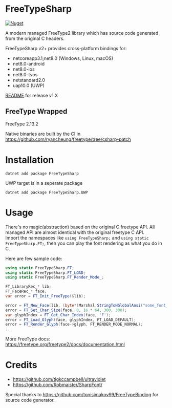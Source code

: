 # FreeTypeSharp
[![Nuget](https://img.shields.io/nuget/v/FreeTypeSharp)](https://www.nuget.org/packages/FreeTypeSharp/)

A modern managed FreeType2 library which has source code generated from the original C headers.

FreeTypeSharp v2+ provides cross-platform bindings for:

- netcoreapp3.1;net8.0 (Windows, Linux, macOS)
- net8.0-android
- net8.0-ios
- net8.0-tvos
- netstandard2.0
- uap10.0 (UWP)

[README](https://github.com/ryancheung/FreeTypeSharp/tree/v1) for release v1.X

## FreeType Wrapped

FreeType 2.13.2

Native binaries are built by the CI in https://github.com/ryancheung/freetype/tree/csharp-patch

# Installation

`dotnet add package FreeTypeSharp`

UWP target is in a seperate package

`dotnet add package FreeTypeSharp.UWP`

# Usage

There's no magic(abstraction) based on the original C freetype API. All managed API are almost identical with the original freetype C API.  
Import the namespaces like `using FreeTypeSharp;` and `using static FreeTypeSharp.FT;`, then you can play the font rendering as what you do in C.

Here are few sample code:
```csharp
using static FreeTypeSharp.FT;
using static FreeTypeSharp.FT_LOAD;
using static FreeTypeSharp.FT_Render_Mode_;

FT_LibraryRec_* lib;
FT_FaceRec_* face;
var error = FT_Init_FreeType(&lib);

error = FT_New_Face(lib, (byte*)Marshal.StringToHGlobalAnsi("some_font_name.ttf"), 0, &face);
error = FT_Set_Char_Size(face, 0, 16 * 64, 300, 300);
var glyphIndex = FT_Get_Char_Index(face, 'F');
error = FT_Load_Glyph(face, glyphIndex, FT_LOAD_DEFAULT);
error = FT_Render_Glyph(face->glyph, FT_RENDER_MODE_NORMAL);
...
```

More FreeType docs: https://freetype.org/freetype2/docs/documentation.html

# Credits

- https://github.com/tlgkccampbell/ultraviolet
- https://github.com/Robmaister/SharpFont/

Special thanks to https://github.com/tonisimakov99/FreeTypeBinding for source code generator.
